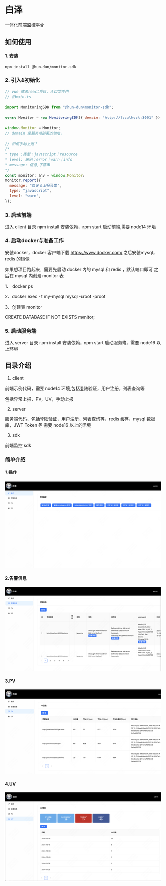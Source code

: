 # 白泽

一体化前端监控平台

## 如何使用

#### 1. 安装

```shell
npm install @hun-dun/monitor-sdk
```

### 2. 引入&初始化

```javascript
// vue 或者react项目，入口文件内
// 如main.ts

import MonitoringSDK from "@hun-dun/monitor-sdk";

const Monitor = new MonitoringSDK({ domain: "http://localhost:3001" });

window.Monitor = Monitor;
// domain 是服务端部署的地址，

// 如何手动上报？
/*
* type :类型：javascript｜resource
* level: 级别：error｜warn｜info
* message: 信息,字符串
*/
const monitor: any = window.Monitor;
monitor.report({
  message: "自定义上报异常",
  type: "javascript",
  level: "warn",
});
```

### 3. 启动前端

进入 client 目录 npm install 安装依赖，npm start 启动前端,需要 node14 环境

### 4. 启动docker与准备工作

安装docker，docker 客户端下载 https://www.docker.com/ 之后安装mysql，redis 的镜像

如果想项目跑起来，需要先启动 docker 内的 mysql 和 redis ，默认端口即可 之后在 mysql 内创建 monitor 表

1、 docker ps

2、docker exec -it my-mysql mysql -uroot -proot

3、创建表 monitor

CREATE DATABASE IF NOT EXISTS monitor;


### 5. 启动服务端

进入 server 目录 npm install 安装依赖，npm start 启动服务端，需要 node16 以上环境

## 目录介绍

1. client

前端示例代码，需要 node14 环境,包括登陆验证，用户注册，列表查询等

包括异常上报，PV，UV，手动上报

2. server

服务端代码，包括登陆验证，用户注册，列表查询等，redis 缓存，mysql 数据库，JWT Token 等 需要 node16 以上的环境

3. sdk

前端监控 sdk


### 简单介绍

#### 1.操作

![alt text](./demo/image.png)

#### 2.告警信息

![alt text](./demo/image2.png)

#### 3.PV

![alt text](./demo/image3.png)

#### 4.UV

![alt text](./demo/image4.png)
